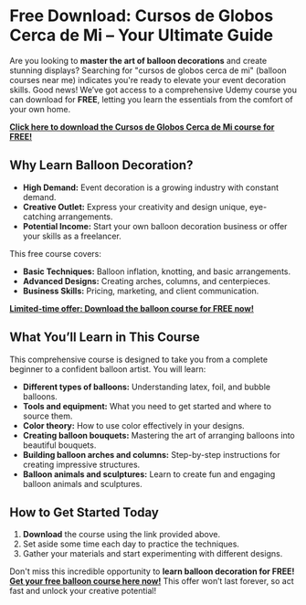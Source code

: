 # Free Download: Cursos de Globos Cerca de Mi – Your Ultimate Guide

Are you looking to **master the art of balloon decorations** and create stunning displays? Searching for "cursos de globos cerca de mi" (balloon courses near me) indicates you're ready to elevate your event decoration skills. Good news! We’ve got access to a comprehensive Udemy course you can download for **FREE**, letting you learn the essentials from the comfort of your own home.

[**Click here to download the Cursos de Globos Cerca de Mi course for FREE!**](https://udemywork.com/cursos-de-globos-cerca-de-mi)

## Why Learn Balloon Decoration?

*   **High Demand:** Event decoration is a growing industry with constant demand.
*   **Creative Outlet:** Express your creativity and design unique, eye-catching arrangements.
*   **Potential Income:** Start your own balloon decoration business or offer your skills as a freelancer.

This free course covers:

*   **Basic Techniques:** Balloon inflation, knotting, and basic arrangements.
*   **Advanced Designs:** Creating arches, columns, and centerpieces.
*   **Business Skills:** Pricing, marketing, and client communication.

[**Limited-time offer: Download the balloon course for FREE now!**](https://udemywork.com/cursos-de-globos-cerca-de-mi)

## What You’ll Learn in This Course

This comprehensive course is designed to take you from a complete beginner to a confident balloon artist. You will learn:

*   **Different types of balloons:** Understanding latex, foil, and bubble balloons.
*   **Tools and equipment:** What you need to get started and where to source them.
*   **Color theory:** How to use color effectively in your designs.
*   **Creating balloon bouquets:** Mastering the art of arranging balloons into beautiful bouquets.
*   **Building balloon arches and columns:** Step-by-step instructions for creating impressive structures.
*   **Balloon animals and sculptures:** Learn to create fun and engaging balloon animals and sculptures.

## How to Get Started Today

1.  **Download** the course using the link provided above.
2.  Set aside some time each day to practice the techniques.
3.  Gather your materials and start experimenting with different designs.

Don't miss this incredible opportunity to **learn balloon decoration for FREE!** [**Get your free balloon course here now!**](https://udemywork.com/cursos-de-globos-cerca-de-mi) This offer won’t last forever, so act fast and unlock your creative potential!
